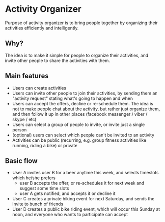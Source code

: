 

# Activity Organizer 
Purpose of activity organizer is to bring people together by organizing their activities efficiently and intelligently.

## Why?
The idea is to make it simple for people to organize their activities, and invite other people to share the activities with them.

## Main features
- Users can create activities
- Users can invite other people to join their activities, by sending them an "activity request" stating what's going to happen and when
- Users can accept the offers, decline or re-schedule them. The idea is not to make people chat about the activity, but rather just organize them, and then follow it up in other places (facebook messenger / viber / skype / etc)
- Users can select a group of people to invite, or invite just a single person
- (optional) users can select which people can't be invited to an activity
- Activities can be public (recurring, e.g. group fitness activities like running, riding a bike) or private

## Basic flow
  - User A invites user B for a beer anytime this week, and selects timeslots which he/she prefers
	  - user B accepts the offer, or re-schedules it for next week and suggest some time slots
	  - user A gets notified, and accepts it or decline it
  - User C creates a private hiking event for next Saturday, and sends the invite to bunch of friends
  - User D creates a public bike riding event, which will occur this Sunday at noon, and everyone who wants to participate can accept
